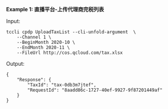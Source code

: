 **Example 1: 直播平台-上传代理商完税列表**



Input: 

```
tccli cpdp UploadTaxList --cli-unfold-argument  \
    --Channel 1 \
    --BeginMonth 2020-10 \
    --EndMonth 2020-11 \
    --FileUrl http://cos.qcloud.com/tax.xlsx
```

Output: 
```
{
    "Response": {
        "TaxId": "tax-0db3m7jtef",
        "RequestId": "8aadd86c-1727-40ef-9927-9f87201449af"
    }
}
```

